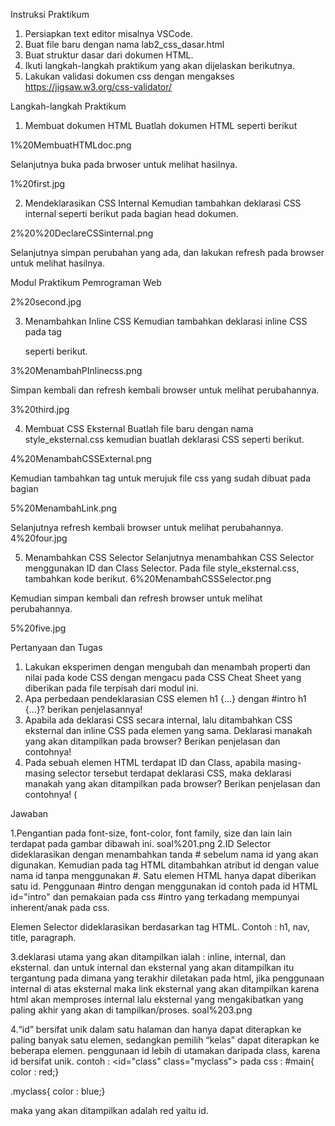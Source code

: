 Instruksi Praktikum
1. Persiapkan text editor misalnya VSCode.
2. Buat file baru dengan nama lab2_css_dasar.html
3. Buat struktur dasar dari dokumen HTML.
4. Ikuti langkah-langkah praktikum yang akan dijelaskan berikutnya.
5. Lakukan validasi dokumen css dengan mengakses https://jigsaw.w3.org/css-validator/

Langkah-langkah Praktikum
1. Membuat dokumen HTML
Buatlah dokumen HTML seperti berikut


1%20MembuatHTMLdoc.png



Selanjutnya buka pada brwoser untuk melihat hasilnya.

1%20first.jpg

2. Mendeklarasikan CSS Internal
Kemudian tambahkan deklarasi CSS internal seperti berikut pada bagian head dokumen.


2%20%20DeclareCSSinternal.png

Selanjutnya simpan perubahan yang ada, dan lakukan refresh pada browser untuk melihat
hasilnya.

Modul Praktikum Pemrograman Web

2%20second.jpg


3. Menambahkan Inline CSS
Kemudian tambahkan deklarasi inline CSS pada tag <p> seperti berikut.

3%20MenambahPInlinecss.png

Simpan kembali dan refresh kembali browser untuk melihat perubahannya.

3%20third.jpg


4. Membuat CSS Eksternal
Buatlah file baru dengan nama style_eksternal.css kemudian buatlah deklarasi CSS seperti berikut.

4%20MenambahCSSExternal.png

Kemudian tambahkan tag <link> untuk merujuk file css yang sudah dibuat pada bagian <head>

5%20MenambahLink.png

Selanjutnya refresh kembali browser untuk melihat perubahannya.
4%20four.jpg


5. Menambahkan CSS Selector
Selanjutnya menambahkan CSS Selector menggunakan ID dan Class Selector. Pada file
style_eksternal.css, tambahkan kode berikut.
6%20MenambahCSSSelector.png

Kemudian simpan kembali dan refresh browser untuk melihat perubahannya.

5%20five.jpg



Pertanyaan dan Tugas
1. Lakukan eksperimen dengan mengubah dan menambah properti dan nilai pada kode CSS
dengan mengacu pada CSS Cheat Sheet yang diberikan pada file terpisah dari modul ini.
2. Apa perbedaan pendeklarasian CSS elemen h1 {...} dengan #intro h1 {...}? berikan
penjelasannya!
3. Apabila ada deklarasi CSS secara internal, lalu ditambahkan CSS eksternal dan inline CSS pada
elemen yang sama. Deklarasi manakah yang akan ditampilkan pada browser? Berikan
penjelasan dan contohnya!
4. Pada sebuah elemen HTML terdapat ID dan Class, apabila masing-masing selector tersebut
terdapat deklarasi CSS, maka deklarasi manakah yang akan ditampilkan pada browser?
Berikan penjelasan dan contohnya! ( <p id="paragraf-1" class="text-paragraf">

Jawaban

1.Pengantian pada font-size, font-color, font family, size dan lain lain terdapat pada gambar dibawah ini.
soal%201.png
2.ID Selector
dideklarasikan dengan menambahkan tanda # sebelum nama id yang akan digunakan.
Kemudian pada tag HTML ditambahkan atribut id dengan value nama id tanpa menggunakan #.
Satu elemen HTML hanya dapat diberikan satu id.
Penggunaan #intro dengan menggunakan id
contoh pada id HTML id="intro"
dan pemakaian pada css #intro yang terkadang mempunyai inherent/anak pada css. 

Elemen Selector
dideklarasikan berdasarkan tag HTML.
Contoh : h1, nav, title, paragraph.

3.deklarasi utama yang akan ditampilkan ialah : inline, internal, dan eksternal.
dan untuk internal dan eksternal yang akan ditampilkan itu tergantung pada dimana yang terakhir diletakan pada html, jika penggunaan internal di atas eksternal maka link eksternal yang akan ditampilkan karena html akan memproses internal lalu eksternal yang mengakibatkan yang paling akhir yang akan di tampilkan/proses.
soal%203.png

4.“id” bersifat unik dalam satu halaman dan hanya dapat diterapkan ke paling banyak satu elemen, sedangkan pemilih “kelas” dapat diterapkan ke beberapa elemen.
penggunaan id lebih di utamakan daripada class, karena id bersifat unik.
contoh : <id="class" class="myclass">
pada css : 
#main{
color : red;}

.myclass{
color : blue;}

maka yang akan ditampilkan adalah red yaitu id.
